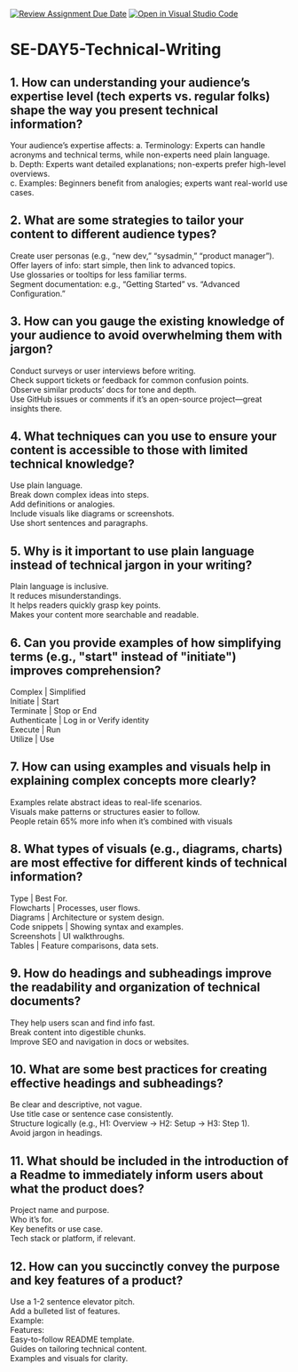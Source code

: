 [![Review Assignment Due Date](https://classroom.github.com/assets/deadline-readme-button-22041afd0340ce965d47ae6ef1cefeee28c7c493a6346c4f15d667ab976d596c.svg)](https://classroom.github.com/a/zsAR-pyY)
[![Open in Visual Studio Code](https://classroom.github.com/assets/open-in-vscode-2e0aaae1b6195c2367325f4f02e2d04e9abb55f0b24a779b69b11b9e10269abc.svg)](https://classroom.github.com/online_ide?assignment_repo_id=19241811&assignment_repo_type=AssignmentRepo)
# SE-DAY5-Technical-Writing
## 1. How can understanding your audience’s expertise level (tech experts vs. regular folks) shape the way you present technical information?
Your audience’s expertise affects:
  a. Terminology: Experts can handle acronyms and technical terms, while non-experts need plain language.<br>
  b. Depth: Experts want detailed explanations; non-experts prefer high-level overviews.<br>
  c. Examples: Beginners benefit from analogies; experts want real-world use cases.<br>

## 2. What are some strategies to tailor your content to different audience types?
Create user personas (e.g., “new dev,” “sysadmin,” “product manager”).<br>
Offer layers of info: start simple, then link to advanced topics.<br>
Use glossaries or tooltips for less familiar terms.<br>
Segment documentation: e.g., “Getting Started” vs. “Advanced Configuration.”<br>

## 3. How can you gauge the existing knowledge of your audience to avoid overwhelming them with jargon?
Conduct surveys or user interviews before writing.<br>
Check support tickets or feedback for common confusion points.<br>
Observe similar products’ docs for tone and depth.<br>
Use GitHub issues or comments if it’s an open-source project—great insights there.<br>

## 4. What techniques can you use to ensure your content is accessible to those with limited technical knowledge?
Use plain language.<br>
Break down complex ideas into steps.<br>
Add definitions or analogies.<br>
Include visuals like diagrams or screenshots.<br>
Use short sentences and paragraphs.<br>

## 5. Why is it important to use plain language instead of technical jargon in your writing?
Plain language is inclusive.<br>
It reduces misunderstandings.<br>
It helps readers quickly grasp key points.<br>
Makes your content more searchable and readable.<br>

## 6. Can you provide examples of how simplifying terms (e.g., "start" instead of "initiate") improves comprehension?
Complex | Simplified <br>
Initiate | Start<br>
Terminate | Stop or End<br>
Authenticate | Log in or Verify identity<br>
Execute | Run<br>
Utilize | Use<br>

## 7. How can using examples and visuals help in explaining complex concepts more clearly?
Examples relate abstract ideas to real-life scenarios.<br>
Visuals make patterns or structures easier to follow.<br>
People retain 65% more info when it’s combined with visuals<br>

## 8. What types of visuals (e.g., diagrams, charts) are most effective for different kinds of technical information?
Type | Best For.<br>
Flowcharts | Processes, user flows.<br>
Diagrams | Architecture or system design.<br>
Code snippets | Showing syntax and examples.<br>
Screenshots | UI walkthroughs.<br>
Tables | Feature comparisons, data sets.<br>

## 9. How do headings and subheadings improve the readability and organization of technical documents?
They help users scan and find info fast.<br>
Break content into digestible chunks.<br>
Improve SEO and navigation in docs or websites.<br>

## 10. What are some best practices for creating effective headings and subheadings?
Be clear and descriptive, not vague.<br>
Use title case or sentence case consistently.<br>
Structure logically (e.g., H1: Overview → H2: Setup → H3: Step 1).<br>
Avoid jargon in headings.<br>

## 11. What should be included in the introduction of a Readme to immediately inform users about what the product does?
Project name and purpose.<br>
Who it’s for.<br>
Key benefits or use case.<br>
Tech stack or platform, if relevant.<br>

## 12. How can you succinctly convey the purpose and key features of a product?
Use a 1-2 sentence elevator pitch.<br>
Add a bulleted list of features.<br>
Example:<br>
Features:<br>
Easy-to-follow README template.<br>
Guides on tailoring technical content.<br>
Examples and visuals for clarity.<br>
